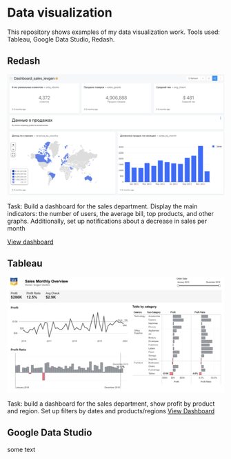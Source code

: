 # Data visualization

This repository shows examples of my data visualization work. Tools used: Tableau, Google Data Studio, Redash.

## Redash

![alt text](https://github.com/ievgen-u/visualization/blob/main/redash.png)

Task: Build a dashboard for the sales department. Display the main indicators: the number of users, the average bill, top products, and other graphs. Additionally, set up notifications about a decrease in sales per month

[View dashboard](https://redash.lab.karpov.courses/dashboards/544-dashboard_sales_ievgen)


## Tableau

![alt text](https://github.com/ievgen-u/visualization/blob/main/tableau.png)

Task: build a dashboard for the sales department, show profit by product and region. Set up filters by dates and products/regions
[View Dashboard](https://public.tableau.com/app/profile/ievgen8333/viz/portfolio_16546001004650/Dashboard1)

## Google Data Studio
some text

